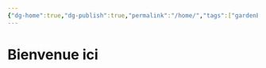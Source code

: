 ```yaml
---
{"dg-home":true,"dg-publish":true,"permalink":"/home/","tags":["gardenEntry"],"dgPassFrontmatter":true}
---
```



# Bienvenue ici


